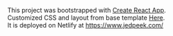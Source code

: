 This project was bootstrapped with [Create React App](https://github.com/facebookincubator/create-react-app).
<br>
Customized CSS and layout from base template [Here](https://www.styleshout.com/free-templates/ceevee/).
<br>
It is deployed on Netlify at https://www.jedpeek.com/
